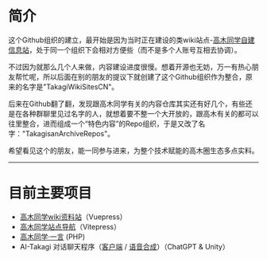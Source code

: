 # 简介

这个Github组织的建立，最开始是因为当时正在建设的类wiki站点-[高木同学自建信息站](https://wiki.takag3.cn)，处于同一个组织下会相对方便些（而不是多个人账号互相去协调）。

不过因为就那么几个人来做，内容建设进度很慢。想着开源也无妨，万一有热心朋友帮忙呢，所以后面在别的朋友的提议下就创建了这个Github组织作为整合，原来的名字是"TakagiWikiSitesCN"。

后来在Github翻了翻，发现跟高木同学有关的内容仓库其实还有好几个，有些还是在各种群聊里见过名字的人，就想着要不整一个大开放的，跟高木有关的都可以往里整合，进而组成一个“特色内容”的Repo组织，于是又改了名字："TakagisanArchiveRepos"。

希望看见这个的朋友，能一同参与进来，为整个技术赋能的高木圈生态多点实料。

---

# 目前主要项目

- [高木同学wiki资料站](https://github.com/TakagisanArchiveRepos/VuePress-TakagiWiki)（Vuepress）
- [高木同学站点导航](https://github.com/TakagisanArchiveRepos/Takagi-NavSite)（Vitepress）
- [高木同学·一言](https://github.com/TakagisanArchiveRepos/PHP-TakagiHitokoto) (PHP)
- AI-Takagi 对话聊天程序（[客户端](https://github.com/TakagisanArchiveRepos/AITakagi-san_Powered_By_ChatGPT_Client) / [语音合成](https://github.com/TakagisanArchiveRepos/AITakagi-san_VITS_Service)）（ChatGPT & Unity）
